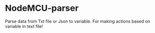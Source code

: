 # NodeMCU-parser
Parse data from Txt file or Json to variable. For making actions based on variable in text file!
